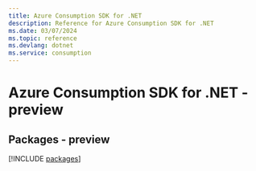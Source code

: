 ```yaml
---
title: Azure Consumption SDK for .NET
description: Reference for Azure Consumption SDK for .NET
ms.date: 03/07/2024
ms.topic: reference
ms.devlang: dotnet
ms.service: consumption
---
```

# Azure Consumption SDK for .NET - preview
## Packages - preview
[!INCLUDE [packages](consumption-index.md)]
